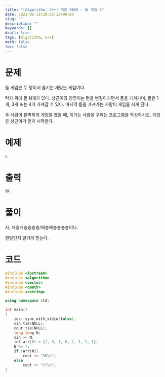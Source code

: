 ```yaml
---
title: "[Algorithm, C++] 백준 9658 : 돌 게임 4"
date: 2021-05-11T20:50:13+09:00
slug: ""
description: ""
keywords: []
draft: true
tags: [Algorithm, C++]
math: false
toc: false
---
```

# 문제

돌 게임은 두 명이서 즐기는 재밌는 게임이다.

탁자 위에 돌 N개가 있다. 상근이와 창영이는 턴을 번갈아가면서 돌을 가져가며, 돌은 1개, 3개 또는 4개 가져갈 수 있다. 마지막 돌을 가져가는 사람이 게임을 지게 된다.

두 사람이 완벽하게 게임을 했을 때, 이기는 사람을 구하는 프로그램을 작성하시오. 게임은 상근이가 먼저 시작한다.

# 예제

```cpp
6
```

# 출력

```cpp
SK
```

# 풀이

자, 패승패승승승승/패승패승승승승이다.

뭔말인지 알거라 믿는다.

# 코드

```cpp
#include <iostream>
#include <algorithm>
#include <vector>
#include <cmath>
#include <cstring>

using namespace std;

int main()
{
	ios::sync_with_stdio(false);
	cin.tie(NULL);
	cout.tie(NULL);
	long long N;
	cin >> N;
	int arr[8] = {1, 0, 1, 0, 1, 1, 1, 1};
	N %= 7;
	if (arr[N])
		cout << "SK\n";
	else
		cout << "CY\n";
}
```
